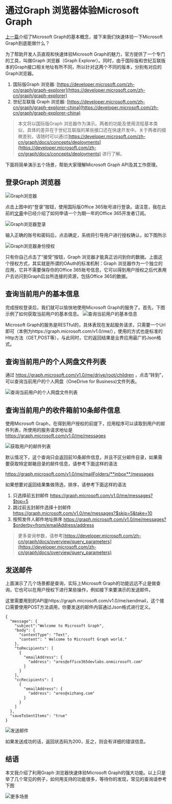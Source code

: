 # 通过Graph 浏览器体验Microsoft Graph

[上一篇](microsoftgraphoverview.md)介绍了Microsoft Graph的基本概念，接下来我们快速体验一下Microsoft Graph到底能做什么？

为了帮助开发人员直观和快速体验Microsoft Graph的魅力，官方提供了一个专门的工具，叫做Graph 浏览器（Graph Explorer）。同时，由于国际版和世纪互联版本的Graph接口相关地址有所不同，所以针对这两个不同的版本，分别有对应的Graph浏览器。

1. 国际版Graph 浏览器: [https://developer.microsoft.com/zh-cn/graph/graph-explorer](https://developer.microsoft.com/zh-cn/graph/graph-explorer)
2. 世纪互联版 Graph 浏览器: [https://developer.microsoft.com/zh-cn/graph/graph-explorer-china](https://developer.microsoft.com/zh-cn/graph/graph-explorer-china)

> 本文将以国际版Graph 浏览器作为演示。两者的功能及使用流程基本类似，具体的差异在于世纪互联版的某些接口还在快速开发中。关于两者的细微差别，请随时可以通过[https://developer.microsoft.com/zh-cn/graph/docs/concepts/deployments](https://developer.microsoft.com/zh-cn/graph/docs/concepts/deployments) 进行了解。

下面将简单演示五个场景，帮助大家理解Microsoft Graph API及其工作原理。

## 登录Graph 浏览器
![Graph浏览器](./images/graphexplorer.PNG)

点击上图中的“登录”按钮，使用国际版Office 365账号进行登录。请注意，我在此前的[文章](office365devenv.md)中已经介绍了如何申请一个为期一年的Office 365开发者订阅。

![Graph浏览器登录](./images/graphexplorelogin.PNG)

输入正确的账号和密码后，点击确定，系统将引导用户进行授权确认，如下图所示

![Graph浏览器身份授权](./images/graphexplorerauthorization.PNG)

只有你自己点击了“接受”按钮，Graph 浏览器才能真正访问到你的数据。上面这个授权方式，其实就是所谓的OAuth的标准机制：Graph 浏览器作为一个独立的应用，它并不需要保存你的Office 365账号信息，它可以得到用户授权之后代表用户去访问到Graph后台所连接的资源，包括Office 365的数据。


## 查询当前用户的基本信息

完成授权登录后，我们就可以愉快地使用Microsoft Graph的服务了。首先，下图示例了如何获取当前用户的基本信息。
![查询当前用户的基本信息](./images/graphexploregetuserinfo.PNG)

Microsoft Graph的服务是RESTful的，具体表现在发起服务请求，只需要一个Url即可（本例为https://graph.microsoft.com/v1.0/me/），使用的方式也是标准的Http方法（GET,POST等），与此同时，它的返回结果是业界应用最广的Json格式。

## 查询当前用户的个人网盘文件列表
通过 https://graph.microsoft.com/v1.0/me/drive/root/children ，点击“转到”，可以查询当前用户的个人网盘（OneDrive for Business)文件列表。

![查询当前用户的个人网盘文件列表](./images/graphexplorermyodfb.PNG)


## 查询当前用户的收件箱前10条邮件信息
使用Microsoft Graph，在得到用户授权的前提下，应用程序可以读取到用户的邮件列表，所使用的服务请求地址是 https://graph.microsoft.com/v1.0/me/messages 

![获取用户的邮件列表](./images/graphexplorergetusermessages.PNG)

默认情况下，这个查询只会返回前10条邮件信息，并且不区分邮件目录，如果需要获取特定邮箱目录的邮件信息，请参考下面这样的语法

https://graph.microsoft.com/v1.0/me/mailFolders/**inbox**/messages

如果想要对返回结果集做筛选，排序，请参考下面这样的语法
1. 只选择前五封邮件  https://graph.microsoft.com/v1.0/me/messages?$top=5
2. 跳过前五封邮件选择十封邮件 https://graph.microsoft.com/v1.0/me/messages?$skip=5&take=10
3. 按照发件人邮件地址排序 https://graph.microsoft.com/v1.0/me/messages?$orderby=from/emailAddress/address

> 更多查询参数，请参考[https://developer.microsoft.com/zh-cn/graph/docs/overview/query_parameters](https://developer.microsoft.com/zh-cn/graph/docs/overview/query_parameters)

## 发送邮件

上面演示了几个场景都是查询，实际上Microsoft Graph的功能远远不止是做查询，它也可以在用户授权下进行某些操作，例如接下来要演示的发送邮件。

这里需要用到的API是https://graph.microsoft.com/v1.0/me/sendmail，这个接口需要使用POST方法调用，你要发送的邮件内容通过Json格式进行定义。

```
{
  "message": {
    "subject":"Welcome to Microsoft Graph",
    "body": {
      "contentType": "Text",
      "content": " Welcome to Microsoft Graph world."
    },
    "toRecipients": [
      {
        "emailAddress": {
          "address": "ares@office365devlabs.onmicrosoft.com"
        }
      }
    ],
    "ccRecipients": [
      {
        "emailAddress": {
          "address": "ares@xizhang.com"
        }
      }
    ]
  },
  "saveToSentItems": "true"
}

```

![发送邮件](./images/graphexplorersendmail.PNG)

如果发送成功的话，返回状态码为200，反之，则会有详细的错误信息。

## 结语
本文我介绍了利用Graph 浏览器快速体验Microsoft Graph的强大功能。以上只是举了几个常见的例子，如何用支持的功能很多，等待你的发现，常见的查询请参考下图

![更多场景](./images/graphexplorerquerysample.PNG)

